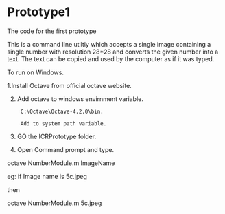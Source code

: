 # Prototype1
The code for the first prototype 

This is a command line utiltiy which accepts a single image containing a single number with resolution 28*28 and
converts the given number into a text. The text can be copied and used by the computer as if it was typed.
 


To run on Windows.

1.Install Octave from official octave website.


2. Add octave to windows envirnment variable.


		C:\Octave\Octave-4.2.0\bin.
		
		Add to system path variable.
				
		

3. GO the ICRPrototype folder.


4. Open Command prompt and type.




octave NumberModule.m ImageName


eg: if Image name is 5c.jpeg



then


octave NumberModule.m 5c.jpeg



